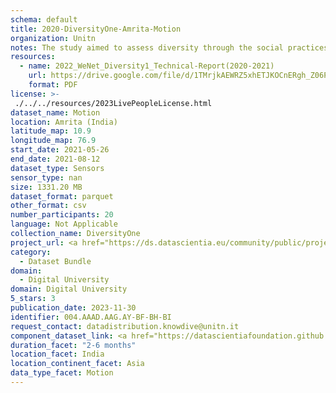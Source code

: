 ```yaml
---
schema: default
title: 2020-DiversityOne-Amrita-Motion
organization: Unitn
notes: The study aimed to assess diversity through the social practices and daily behaviors of university students from eight different countries. The research was carried out in two phases. Initially, a large sample of students from Denmark, Italy, Mongolia, Paraguay, the United Kingdom, China, Mexico, and India, completed a survey on their social practices, as well as their socio-demographic, cultural, and psychological elements. In the second phase, a sub-sample of the respondents engaged in a four-week data collection by using an innovative smartphone application called iLog. This app collected data from thirty-four smartphone sensors around the clock, allowing for an in-depth investigation into the diversity and daily routines of university students across countries, both synchronically and diachronically.
resources:
  - name: 2022_WeNet_Diversity1_Technical-Report(2020-2021)
    url: https://drive.google.com/file/d/1TMrjkAEWRZ5xhETJKOCnERgh_Z06PO2E/view?usp=drive_link
    format: PDF
license: >-
 ./../../resources/2023LivePeopleLicense.html
dataset_name: Motion
location: Amrita (India)
latitude_map: 10.9
longitude_map: 76.9
start_date: 2021-05-26
end_date: 2021-08-12
dataset_type: Sensors
sensor_type: nan
size: 1331.20 MB
dataset_format: parquet
other_format: csv
number_participants: 20
language: Not Applicable
collection_name: DiversityOne
project_url: <a href="https://ds.datascientia.eu/community/public/projects/2c45f74f-6538-4bb5-a67e-1e9c15d0307c">https://ds.datascientia.eu/community/public/projects/2c45f74f-6538-4bb5-a67e-1e9c15d0307c</a>
category: 
  - Dataset Bundle
domain: 
  - Digital University
domain: Digital University
5_stars: 3
publication_date: 2023-11-30
identifier: 004.AAAD.AAG.AY-BF-BH-BI
request_contact: datadistribution.knowdive@unitn.it
component_dataset_link: <a href="https://datascientiafoundation.github.io/LivePeople/datasets/2020-DV1-Amrita-Accelerometer%20Event/">2020-DV1-Amrita-Accelerometer Event</a>, <a href="https://datascientiafoundation.github.io/LivePeople/datasets/2020-DV1-Amrita-Activities%20Per%20Time/">2020-DV1-Amrita-Activities Per Time</a>, <a href="https://datascientiafoundation.github.io/LivePeople/datasets/2020-DV1-Amrita-Gyroscope%20Event/">2020-DV1-Amrita-Gyroscope Event</a>, <a href="https://datascientiafoundation.github.io/LivePeople/datasets/2020-DV1-Amrita-Step%20Counter%20Event/">2020-DV1-Amrita-Step Counter Event</a>, <a href="https://datascientiafoundation.github.io/LivePeople/datasets/2020-DV1-Amrita-Step%20Detector%20Event/">2020-DV1-Amrita-Step Detector Event</a>
duration_facet: "2-6 months"
location_facet: India
location_continent_facet: Asia
data_type_facet: Motion
---
```

